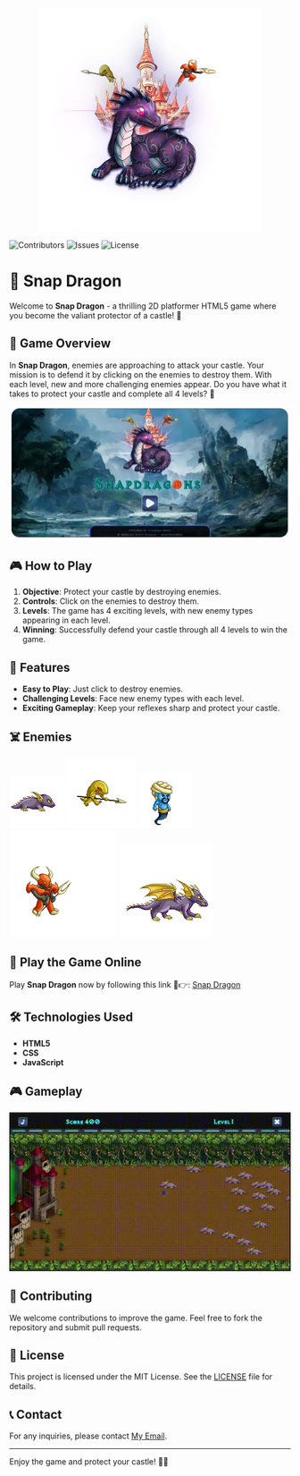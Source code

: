 <br/>
<div align="center">
  <a href="https://github.com/dulanjayabhanu/SnapDragon">
    <img src="assets/wall.webp" alt="Snap Dragon" width="400" height="400">
  </a>
</div>

![Contributors](https://img.shields.io/github/contributors/dulanjayabhanu/SnapDragon?color=dark-green) ![Issues](https://img.shields.io/github/issues/dulanjayabhanu/SnapDragon) ![License](https://img.shields.io/github/license/dulanjayabhanu/SnapDragon)

# 🐉 Snap Dragon

Welcome to **Snap Dragon** - a thrilling 2D platformer HTML5 game where you become the valiant protector of a castle! 🏰

## 🌟 Game Overview

In **Snap Dragon**, enemies are approaching to attack your castle. Your mission is to defend it by clicking on the enemies to destroy them. With each level, new and more challenging enemies appear. Do you have what it takes to protect your castle and complete all 4 levels? 🚀

<div align="center">
  <img src="assets/snapdragonswall.webp" alt="Snap Dragon">
</div>

## 🎮 How to Play

1. **Objective**: Protect your castle by destroying enemies.
2. **Controls**: Click on the enemies to destroy them.
3. **Levels**: The game has 4 exciting levels, with new enemy types appearing in each level.
4. **Winning**: Successfully defend your castle through all 4 levels to win the game.

## 🚀 Features

- **Easy to Play**: Just click to destroy enemies.
- **Challenging Levels**: Face new enemy types with each level.
- **Exciting Gameplay**: Keep your reflexes sharp and protect your castle.

## ☠️ Enemies

![Monster 1](assets/monster1.gif)
![Monster 2](assets/monster2.gif)
![Monster 3](assets/monster3.gif)
![Monster 4](assets/monster4.gif)
![Monster 5](assets/monster5.gif)

## 🔗 Play the Game Online

Play **Snap Dragon** now by following this link 🤩👉: [Snap Dragon](https://dulanjayabhanu.github.io/SnapDragon/)

## 🛠️ Technologies Used

- **HTML5**
- **CSS**
- **JavaScript**

## 🎮 Gameplay

![gameplay 1](assets/snapdragon_game.gif)

## 🤝 Contributing

We welcome contributions to improve the game. Feel free to fork the repository and submit pull requests.

## 📄 License

This project is licensed under the MIT License. See the [LICENSE](LICENSE) file for details.

## 📞 Contact

For any inquiries, please contact [My Email](mailto:dulanjayawebs@gmail.com).

---

Enjoy the game and protect your castle! 🏰🔥
